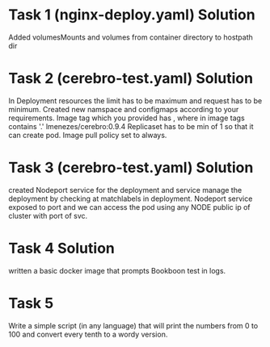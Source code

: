 # Task 1 (nginx-deploy.yaml) Solution
Added volumesMounts and volumes from container directory to hostpath dir


# Task 2 (cerebro-test.yaml) Solution

In Deployment resources the limit has to be maximum and request has to be minimum. 
Created new namspace and configmaps according to your requirements.
Image tag which you provided has , where in image tags contains '.'  lmenezes/cerebro:0.9.4
Replicaset has to be min of 1 so that it can create pod.
Image pull policy set to always.



# Task 3 (cerebro-test.yaml) Solution
created Nodeport service for the deployment and service manage the deployment by checking at matchlabels in deployment.
Nodeport service exposed to port and we can access the pod using any NODE public ip of cluster with port of svc.


# Task 4 Solution
written a basic docker image that prompts Bookboon test in logs.

# Task 5

Write a simple script (in any language) that will print the numbers from 0 to 100 and convert every tenth to a wordy version.

